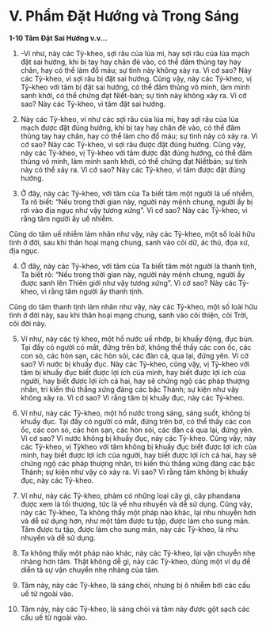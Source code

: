 # V. Phẩm Ðặt Hướng và Trong Sáng

**1-10 Tâm Ðặt Sai Hướng v.v...**

<!--pg-->
1. -Ví như, này các Tỷ-kheo, sợi râu của lúa mì, hay sợi râu của lúa mạch đặt sai hướng, khi bị tay hay
chân đè vào, có thể đâm thủng tay hay chân, hay có thể làm đổ máu; sự tình này không xảy ra. Vì cớ
sao? Này các Tỷ-kheo, vì sợi râu bị đặt sai hướng. Cũng vậy, này các Tỷ-kheo, vị Tỷ-kheo với tâm bị
đặt sai hướng, có thể đâm thủng vô minh, làm minh sanh khởi, có thể chứng đạt Niết-bàn; sự tình này
không xảy ra. Vì cớ sao? Này các Tỷ-kheo, vì tâm đặt sai hướng.

<!--pg-->
2. Này các Tỷ-kheo, ví như các sợi râu của lúa mì, hay sợi râu của lúa mạch được đặt đúng hướng, khi bị
tay hay chân đè vào, có thể đâm thủng tay hay chân, hay có thể làm cho đổ máu; sự tình này có xảy ra.
Vì cớ sao? Này các Tỷ-kheo, vì sợi râu được đặt đúng hướng. Cũng vậy, này các Tỷ-kheo, vị Tỷ-kheo
với tâm được đặt đúng hướng, có thể đâm thủng vô minh, làm minh sanh khởi, có thể chứng đạt Niếtbàn; sự tình này có thể xảy ra. Vì cớ sao? Này các Tỷ-kheo, vì tâm được đặt đúng hướng.

<!--pg-->
3. Ở đây, này các Tỷ-kheo, với tâm của Ta biết tâm một người là uế nhiễm, Ta rõ biết: “Nếu trong thời
gian này, người này mệnh chung, người ấy bị rơi vào địa ngục như vậy tương xứng”. Vì cớ sao? Này
các Tỷ-kheo, vì rằng tâm người ấy uế nhiễm.

Cũng do tâm uế nhiễm làm nhân như vậy, này các Tỷ-kheo, một số loài hữu tình ở đời, sau khi thân hoại
mạng chung, sanh vào cõi dữ, ác thú, đọa xứ, địa ngục.

<!--pg-->
4. Ở đây, này các Tỷ-kheo, với tâm của Ta biết tâm một người là thanh tịnh, Ta biết rõ: “Nếu trong thời
gian này, người này mệnh chung, người ấy được sanh lên Thiên giới như vậy tương xứng”. Vì cớ sao?
Này các Tỷ-kheo, vì rằng tâm người ấy thanh tịnh.

Cũng do tâm thanh tịnh làm nhân như vậy, này các Tỷ-kheo, một số loài hữu tình ở đời này, sau khi thân
hoại mạng chung, sanh vào cõi thiện, cõi Trời, cõi đời này.

<!--pg-->
5. Ví như, này các tỷ kheo, một hồ nước uế nhớp, bị khuấy động, đục bùn. Tại đấy có người có mắt,
đứng trên bờ, không thể thấy các con ốc, các con sò, các hòn sạn, các hòn sỏi, các đàn cá, qua lại, đứng
yên. Ví cớ sao? Vì nước bị khuấy đục. Này các Tỷ-kheo, cũng vậy, vị Tỷ-kheo với tâm bị khuấy đục
biết được lợi ích của mình, hay biết được lợi ích của người, hay biết được lợi ích cả hai, hay sẽ chứng
ngộ các pháp thượng nhân, tri kiến thù thắng xứng đáng các bậc Thánh; sự kiện như vậy không xảy ra.
Vì cớ sao? Vì rằng tâm bị khuấy đục, này các Tỷ-kheo.

<!--pg-->
6. Ví như, này các Tỷ-kheo, một hồ nước trong sáng, sáng suốt, không bị khuấy đục. Tại đấy có người
có mắt, đứng trên bờ, có thể thấy các con ốc, các con sò, các hòn sạn, các hòn sỏi, các đàn cá qua lại,
đứng yên. Vì cớ sao? Vì nước không bị khuấy đục, này các Tỷ-kheo. Cũng vậy, này các Tỷ-kheo, vị Tỷkheo với tâm không bị khuấy đục biết được lợi ích của mình, hay biết được lợi ích của người, hay biết
được lợi ích cả hai, hay sẽ chứng ngộ các pháp thượng nhân, tri kiến thù thắng xứng đáng các bậc
Thánh; sự kiện như vậy có xảy ra. Ví sao? Vì rằng tâm không bị khuấy đục, này các Tỷ-kheo.

<!--pg-->
7. Ví như, này các Tỷ-kheo, phàm có những loại cây gì, cây phandana được xem là tối thượng, tức là về
nhu nhuyến và dễ sử dụng. Cũng vậy, này các Tỷ-kheo, Ta không thấy một pháp nào khác, lại nhu
nhuyễn hơn và dễ sử dụng hơn, như một tâm được tu tập, được làm cho sung mãn. Tâm được tu tập,
được làm cho sung mãn, này các Tỷ-kheo, là nhu nhuyến và dễ sử dụng.

<!--pg-->
8. Ta không thấy một pháp nào khác, này các Tỷ-kheo, lại vận chuyển nhẹ nhàng hơn tâm. Thật không
dễ gì, này các Tỷ-kheo, dùng một ví dụ để diễn tả sự vận chuyển nhẹ nhàng của tâm.

<!--pg-->
9. Tâm này, này các Tỷ-kheo, là sáng chói, nhưng bị ô nhiễm bởi các cấu uế từ ngoài vào.

<!--pg-->
10. Tâm này, này các Tỷ-kheo, là sáng chói và tâm này được gột sạch các cấu uế từ ngoài vào.

